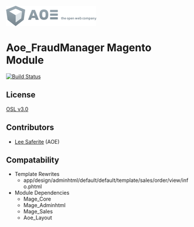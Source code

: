 [![AOE](aoe-logo.png)](http://www.aoe.com)

# Aoe_FraudManager Magento Module

[![Build Status](https://travis-ci.org/AOEpeople/Aoe_FraudManager.svg?branch=master)](https://travis-ci.org/AOEpeople/Aoe_FraudManager)

## License
[OSL v3.0](http://opensource.org/licenses/OSL-3.0)

## Contributors
* [Lee Saferite](https://github.com/LeeSaferite) (AOE)

## Compatability
* Template Rewrites
    * app/design/adminhtml/default/default/template/sales/order/view/info.phtml
* Module Dependencies
    * Mage_Core
    * Mage_Adminhtml
    * Mage_Sales
    * Aoe_Layout
